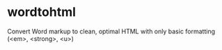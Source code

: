 # wordtohtml
Convert Word markup to clean, optimal HTML with only basic formatting (&lt;em>, &lt;strong>, &lt;u>)
